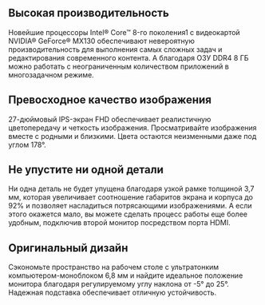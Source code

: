 ## Высокая производительность

Новейшие процессоры Intel® Core™ 8-го поколения1 с видеокартой NVIDIA® GeForce® MX130 обеспечивают невероятную производительность для выполнения самых сложных задач и редактирования современного контента. А благодаря ОЗУ DDR4 8 ГБ можно работать с неограниченным количеством приложений в многозадачном режиме.

## Превосходное качество изображения

27-дюймовый IPS-экран FHD обеспечивает реалистичную цветопередачу и четкость изображения. Просматривайте изображения вместе с родными и близкими. Цвета остаются неизменными даже под углом 178°.

## Не упустите ни одной детали

Ни одна деталь не будет упущена благодаря узкой рамке толщиной 3,7 мм, которая увеличивает соотношение габаритов экрана и корпуса до 92% и позволяет насладиться потрясающими изображениями. А если этого окажется мало, вы можете сделать процесс работы еще более удобным, подключив второй монитор посредством порта HDMI.

## Оригинальный дизайн

Сэкономьте пространство на рабочем столе с ультратонким компьютером-моноблоком 6,8 мм и найдите идеальное положение монитора благодаря регулируемому углу наклона от -5° до 25°. Надежная подставка обеспечивает отличную устойчивость.